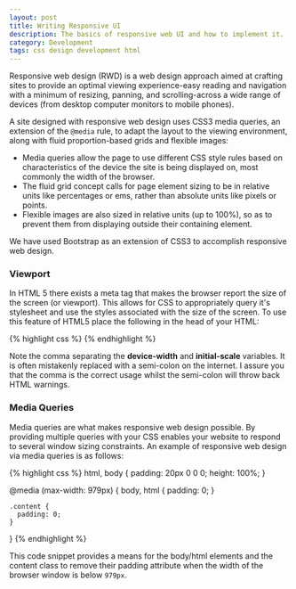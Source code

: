 ```yaml
---
layout: post
title: Writing Responsive UI
description: The basics of responsive web UI and how to implement it.
category: Development
tags: css design development html
---
```

Responsive web design (RWD) is a web design approach aimed at crafting sites to
provide an optimal viewing experience-easy reading and navigation with a
minimum of resizing, panning, and scrolling-across a wide range of devices
(from desktop computer monitors to mobile phones).

A site designed with responsive web design uses CSS3 media queries, an
extension of the `@media` rule, to adapt the layout to the viewing environment,
along with fluid proportion-based grids and flexible images:

* Media queries allow the page to use different CSS style rules based on
  characteristics of the device the site is being displayed on, most commonly
  the width of the browser.
* The fluid grid concept calls for page element sizing to be in relative units
  like percentages or ems, rather than absolute units like pixels or points.
* Flexible images are also sized in relative units (up to 100%), so as to
  prevent them from displaying outside their containing element.

We have used Bootstrap as an extension of CSS3 to accomplish responsive web
design.

### Viewport

In HTML 5 there exists a meta tag that makes the browser report the size of the
screen (or viewport). This allows for CSS to appropriately query it's
stylesheet and use the styles associated with the size of the screen. To use
this feature of HTML5 place the following in the head of your HTML:

{% highlight css %}
  <meta name="viewport" content="width=device-width, initial-scale=1, maximum-scale=1, user-scalable=0">
{% endhighlight %}

Note the comma separating the **device-width** and **initial-scale** variables.
It is often mistakenly replaced with a semi-colon on the internet. I assure you
that the comma is the correct usage whilst the semi-colon will throw back HTML
warnings.

### Media Queries

Media queries are what makes responsive web design possible. By providing
multiple queries with your CSS enables your website to respond to several
window sizing constraints. An example of responsive web design via media
queries is as follows:

{% highlight css %}
  html, body {
    padding: 20px 0 0 0;
    height: 100%;
  }

  @media (max-width: 979px) {
    body, html {
      padding: 0;
    }

    .content {
      padding: 0;
    }
  }
{% endhighlight %}

This code snippet provides a means for the body/html elements and the content
class to remove their padding attribute when the width of the browser window is
below `979px`.
